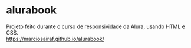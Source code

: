 # alurabook
Projeto feito durante o curso de responsividade da Alura, usando HTML e CSS.<br>
https://marciosairaf.github.io/alurabook/
